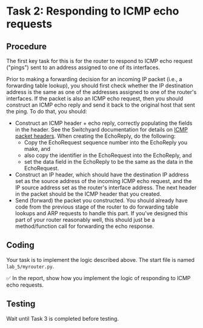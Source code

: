 # Task 2: Responding to ICMP echo requests

## Procedure

The first key task for this is for the router to respond to ICMP echo
request ("pings") sent to an address assigned to one of its interfaces.

Prior to making a forwarding decision for an incoming IP packet (i.e., a
forwarding table lookup), you should first check whether the IP
destination address is the same as one of the addresses assigned to one
of the router's interfaces. If the packet is also an ICMP echo request,
then you should construct an ICMP echo reply and send it back to the
original host that sent the ping. To do that, you should:

-   Construct an ICMP header + echo reply, correctly populating the
    fields in the header. See the Switchyard documentation for details
    on [ICMP packet headers](https://pavinberg.gitee.io/switchyard/reference.html#icmp-internet-control-message-protocol-header-v4). When creating the EchoReply, do the
    following:
    -   Copy the EchoRequest sequence number into the EchoReply you
        make, and
    -   also copy the identifier in the EchoRequest into the EchoReply,
        and
    -   set the data field in the EchoReply to be the same as the data
        in the EchoRequest.
-   Construct an IP header, which should have the destination IP address
    set as the source address of the incoming ICMP echo request, and the
    IP source address set as the router's interface address. The next
    header in the packet should be the ICMP header that you created.
-   Send (forward) the packet you constructed. You should already have
    code from the previous stage of the router to do forwarding table
    lookups and ARP requests to handle this part. If you've designed
    this part of your router reasonably well, this should just be a
    method/function call for forwarding the echo response.


## Coding

Your task is to implement the logic described above. The start file is named `lab_5/myrouter.py`.

✅ In the report, show how you implement the logic of responding to ICMP echo requests.

## Testing

Wait until Task 3 is completed before testing.
